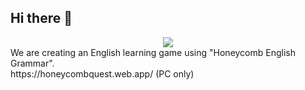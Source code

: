 ## Hi there 👋
<div align="center"><img src="https://github.com/honeycomb-eng/.github/assets/92037081/7ef53e14-c3e2-4f6e-b1b3-5a65e4f4dad2"/></div>
We are creating an English learning game using "Honeycomb English Grammar".<br/>
https://honeycombquest.web.app/ (PC only)
